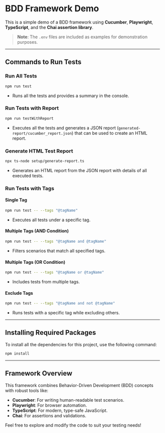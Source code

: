 
# BDD Framework Demo

This is a simple demo of a BDD framework using **Cucumber**, **Playwright**, **TypeScript**, and the **Chai assertion library**.

> **Note**: The `.env` files are included as examples for demonstration purposes.

---

## Commands to Run Tests

### Run All Tests
```bash
npm run test
```
- Runs all the tests and provides a summary in the console.

### Run Tests with Report
```bash
npm run testWithReport
```
- Executes all the tests and generates a JSON report (`generated-report/cucumber_report.json`) that can be used to create an HTML report.

### Generate HTML Test Report
```bash
npx ts-node setup/generate-report.ts
```
- Generates an HTML report from the JSON report with details of all executed tests.

### Run Tests with Tags
#### Single Tag
```bash
npm run test -- --tags "@tagName"
```
- Executes all tests under a specific tag.

#### Multiple Tags (AND Condition)
```bash
npm run test -- --tags "@tagName and @tagName"
```
- Filters scenarios that match all specified tags.

#### Multiple Tags (OR Condition)
```bash
npm run test -- --tags "@tagName or @tagName"
```
- Includes tests from multiple tags.

#### Exclude Tags
```bash
npm run test -- --tags "@tagName and not @tagName"
```
- Runs tests with a specific tag while excluding others.

---

## Installing Required Packages

To install all the dependencies for this project, use the following command:

```bash
npm install
```

---

## Framework Overview

This framework combines Behavior-Driven Development (BDD) concepts with robust tools like:
- **Cucumber**: For writing human-readable test scenarios.
- **Playwright**: For browser automation.
- **TypeScript**: For modern, type-safe JavaScript.
- **Chai**: For assertions and validations.

Feel free to explore and modify the code to suit your testing needs!

